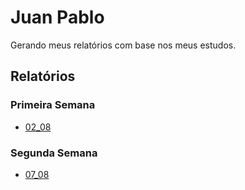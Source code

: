 # Juan Pablo

Gerando meus relatórios com base nos meus estudos.
## **Relatórios**
### Primeira Semana
- [02_08](relatorios/semana1/02_08.md)
### Segunda Semana
- [07_08](relatorios/semana2/07_08.md)
